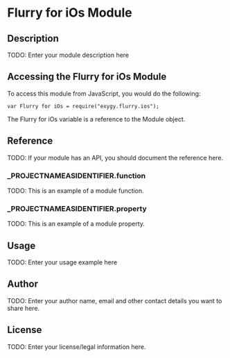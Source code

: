 # Flurry for iOs Module

## Description

TODO: Enter your module description here

## Accessing the Flurry for iOs Module

To access this module from JavaScript, you would do the following:

	var Flurry for iOs = require("exygy.flurry.ios");

The Flurry for iOs variable is a reference to the Module object.	

## Reference

TODO: If your module has an API, you should document
the reference here.

### ___PROJECTNAMEASIDENTIFIER__.function

TODO: This is an example of a module function.

### ___PROJECTNAMEASIDENTIFIER__.property

TODO: This is an example of a module property.

## Usage

TODO: Enter your usage example here

## Author

TODO: Enter your author name, email and other contact
details you want to share here. 

## License

TODO: Enter your license/legal information here.
